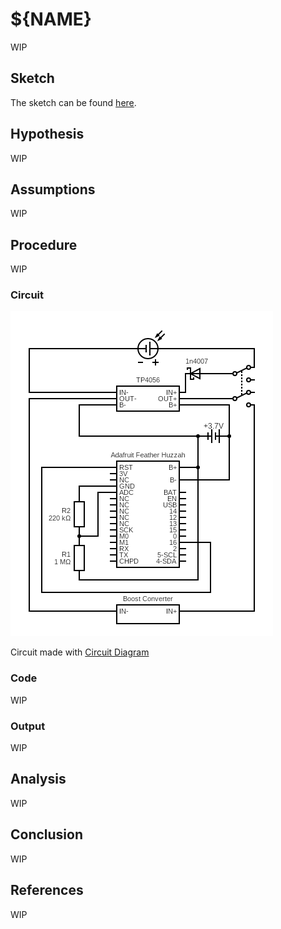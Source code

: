 # ${NAME}

WIP

## Sketch

The sketch can be found [here](https://github.com/nicholaswilde/solar-battery-charger/tree/main/test/${NAME}).

## Hypothesis

WIP

## Assumptions

WIP

## Procedure

WIP

### Circuit

![](./images/circuit.png)

Circuit made with [Circuit Diagram](https://www.circuit-diagram.org/)

### Code

WIP

### Output

WIP

## Analysis

WIP

## Conclusion

WIP

## References

WIP
